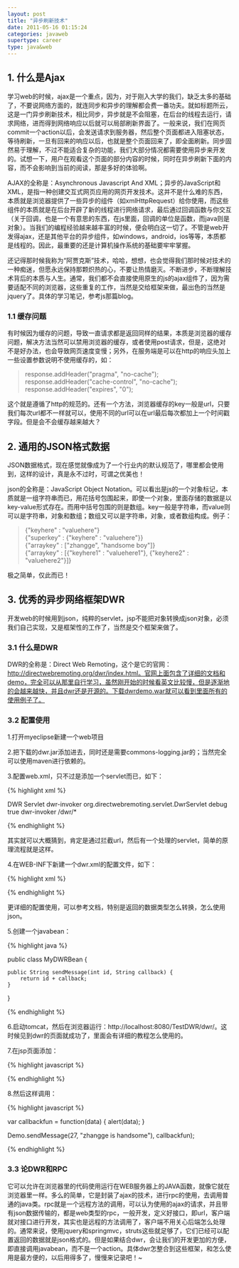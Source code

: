 ```yaml
---
layout: post
title: "异步刷新技术"
date: 2011-05-16 01:15:24
categories: javaweb
supertype: career
type: java&web
---
```


## 1. 什么是Ajax

学习web的时候，ajax是一个重点，因为，对于刚入大学的我们，缺乏太多的基础了，不要说网络方面的，就连同步和异步的理解都会费一番功夫。就如标题所云，这是一门异步刷新技术，相比同步，异步就是不会阻塞，在后台的线程去运行，请求网络，进而得到网络响应以后就可以局部刷新界面了。一般来说，我们在网页commit一个action以后，会发送请求到服务器，然后整个页面都进入阻塞状态，等待刷新，一旦有回来的响应以后，也就是整个页面回来了，即全面刷新。同步固然易于理解，不过不能适合复杂的功能，我们大部分情况都需要使用异步来开发的。试想一下，用户在观看这个页面的部分内容的时候，同时在异步刷新下面的内容，而不会影响到当前的阅读，那是多好的体验啊。

AJAX的全称是：Asynchronous Javascript And XML；异步的JavaScript和XML，是指一种创建交互式网页应用的网页开发技术。这并不是什么难的东西，本质就是浏览器提供了一些异步的组件（如xmlHttpRequest）给你使用，而这些组件的本质就是在后台开辟了新的线程进行网络请求，最后通过回调函数与你交互（关于回调，也是一个有意思的东西，在js里面，回调的单位是函数，而java则是对象）。当我们的编程经验越来越丰富的时候，便会明白这一切了。不管是web开发得ajax，还是其他平台的异步组件，如windows，android，ios等等，本质都是线程的。因此，最重要的还是计算机操作系统的基础要牢牢掌握。

还记得那时候我称为“阿贾克斯”技术，哈哈，想想，也会觉得我们那时候对技术的一种痴迷，但愿永远保持那颗炽热的心，不要让热情磨灭。不断进步，不断理解技术背后的本质与人生。通常，我们都不会直接使用原生的js的ajax组件了，因为需要适配不同的浏览器，这些重复的工作，当然是交给框架来做，最出色的当然是jquery了。具体的学习笔记，参考js那篇blog。

### 1.1 缓存问题

有时候因为缓存的问题，导致一直请求都是返回同样的结果，本质是浏览器的缓存问题，解决方法当然可以禁用浏览器的缓存，或者使用post请求，但是，这绝对不是好办法，也会导致网页速度变慢；另外，在服务端是可以在http的响应头加上一些设置参数说明不使用缓存的，如：

>response.addHeader("pragma", "no-cache");  
>response.addHeader("cache-control", "no-cache");  
>response.addHeader("expires", "0");

这个就是遵循了http的规范的。还有一个方法，浏览器缓存的key一般是url，只要我们每次url都不一样就可以，使用不同的url可以在url最后每次都加上一个时间戳字段。但是会不会缓存越来越大？

## 2. 通用的JSON格式数据

JSON数据格式，现在感觉就像成为了一个行业内的默认规范了，哪里都会使用到，这样的设计，真是永不过时，可谓之优美也！

json的全称是：JavaScript Object Notation。可以看出是js的一个对象标记，本质就是一组字符串而已，用花括号包围起来，即使一个对象，里面存储的数据是以key-value形式存在。而用中括号包围的则是数组。key一般是字符串，而value则可以是字符串，对象和数组；数组又可以是字符串，对象，或者数组构成。例子：

>{"keyhere" : "valuehere"}  
>{"superkey" : {"keyhere" : "valuehere"}}  
>{"arraykey" : ["zhangge", "handsome boy"]}  
>{"arraykey" : [{"keyhere1" : "valuehere1"}, {"keyhere2" : "valuehere2"}]}

极之简单，仅此而已！

## 3. 优秀的异步网络框架DWR

开发web的时候用到json，纯粹的servlet，jsp不能把对象转换成json对象，必须我们自己实现，又是框架性的工作了，当然是交个框架来做了。

### 3.1 什么是DWR

DWR的全称是：Direct Web Remoting，这个是它的官网：http://directwebremoting.org/dwr/index.html。官网上面包含了详细的文档和demo，完全可以从那里自行学习，虽然刚开始的时候看英文比较慢，但是逐渐地的会越来越快，并且dwr还是开源的。下载dwrdemo.war就可以看到里面所有的使用例子了。

### 3.2 配置使用

1.打开myeclipse新建一个web项目

2.把下载的dwr.jar添加进去，同时还是需要commons-logging.jar的；当然完全可以使用maven进行依赖的。

3.配置web.xml，只不过是添加一个servlet而已，如下：

{% highlight xml %}

<servlet>
  <display-name>DWR Servlet</display-name>
  <servlet-name>dwr-invoker</servlet-name>  
  <servlet-class>org.directwebremoting.servlet.DwrServlet</servlet-class>
  <init-param>
     <param-name>debug</param-name>
     <param-value>true</param-value>
  </init-param>
</servlet>

<servlet-mapping>
  <servlet-name>dwr-invoker</servlet-name>
  <url-pattern>/dwr/*</url-pattern>
</servlet-mapping>

{% endhighlight %}

其实就可以大概猜到，肯定是通过拦截url，然后有一个处理的servlet，简单的原理流程就是这样。

4.在WEB-INF下新建一个dwr.xml的配置文件，如下：

{% highlight xml %}

<!DOCTYPE dwr PUBLIC
    "-//GetAhead Limited//DTD Direct Web Remoting 3.0//EN"
    "http://getahead.org/dwr/dwr30.dtd">

<dwr>
  <allow>
    <create creator="new" javascript="JDate">
      <param name="class" value="java.util.Date"/>
    </create>
    <create creator="new" javascript="Demo">
      <param name="class" value="org.zhangge.MyDWRBean"/>
    </create>
  </allow>
</dwr>

{% endhighlight %}

更详细的配置使用，可以参考文档，特别是返回的数据类型怎么转换，怎么使用json。

5.创建一个javabean：

{% highlight java %}

public class MyDWRBean {

	public String sendMessage(int id, String callback) {
		return id + callback;
	}
}

{% endhighlight %}

6.启动tomcat，然后在浏览器运行：http://localhost:8080/TestDWR/dwr/。这时候见到dwr的页面就成功了，里面会有详细的教程怎么使用的。

7.在jsp页面添加：

{% highlight javascript %}

<script type='text/javascript' src='/TestDWR/dwr/engine.js'></script>
<script type='text/javascript' src='/TestDWR/dwr/interface/Demo.js'></script>
<script type='text/javascript' src='/TestDWR/dwr/util.js'></script>

{% endhighlight %}

8.然后这样调用：

{% highlight javascript %}

var callbackfun = function(data)
{
  alert(data);
}

Demo.sendMessage(27, "zhangge is handsome"), callbackfun);

{% endhighlight %}

### 3.3 论DWR和RPC

它可以允许在浏览器里的代码使用运行在WEB服务器上的JAVA函数，就像它就在浏览器里一样。多么的简单，它是封装了ajax的技术，进行rpc的使用，去调用普通的java类。rpc就是一个远程方法的调用，可以认为使用的ajax的请求，并且带有json数据传输的，都是web类型的rpc，一般开发，定义好接口，即url，客户端就对接口进行开发，其实也是远程的方法调用了，客户端不用关心后端怎么处理的。通常来说，使用jquery和springmvc，struts这些就足够了，它们已经可以配置返回的数据就是json格式的。但是如果结合dwr，会让我们的开发更加的方便，即直接调用javabean，而不是一个action。具体dwr怎整合到这些框架，和怎么使用是最方便的，以后用得多了，慢慢来记录吧！~